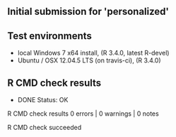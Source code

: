 ## Initial submission for 'personalized'


## Test environments

* local Windows 7 x64 install, (R 3.4.0, latest R-devel)
* Ubuntu / OSX 12.04.5 LTS (on travis-ci), (R 3.4.0)

## R CMD check results

* DONE
Status: OK



R CMD check results
0 errors | 0 warnings | 0 notes

R CMD check succeeded
